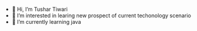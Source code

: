 - 👋 Hi, I’m Tushar Tiwari
- 👀 I’m interested in learing new prospect of current techonology scenario 
- 🌱 I’m currently learning java 

<!---
brassgolem-25/brassgolem-25 is a ✨ special ✨ repository because its `README.md` (this file) appears on your GitHub profile.
You can click the Preview link to take a look at your changes.
--->
